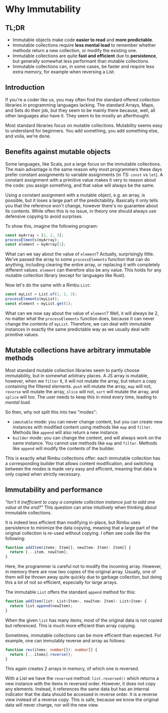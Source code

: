 # Why Immutability

## TL;DR

- Immutable objects make code **easier to read** and **more predictable**.
- Immutable collections require **less mental load** to remember whether methods return a new collection, or modify the existing one.
- Immutable collections are quite **fast and efficient** due to **persistence**, but generally somewhat less performant than mutable collections.
- Immutable collections can, in some cases, be faster and require less extra memory, for example when reversing a List.

## Introduction

If you're a coder like us, you may often find the standard offered collection libraries in programming languages lacking. The standard Arrays, Maps, and Sets do their job, but they seem to be mainly there because, well, all other languages also have it. They seem to be mostly an afterthought.

Most standard libraries focus on mutable collections. Mutability seems easy to understand for beginners. You add something, you add something else, and voila, we're done.

## Benefits against mutable objects

Some languages, like Scala, put a large focus on the immutable collections. The main advantage is the same reason why most programmers these days prefer constant assignments to variable assignments (in TS: `const` vs `let`). A constant assignment with a primitive value makes it very to reason about the code: you assign something, and that value will always be the same.

Using a constant assignment with a mutable object, e.g. an array, is possible, but it loses a large part of the predictability. Basically it only tells you that the reference won't change, however there's no guarantee about its contents. While often this is no issue, in theory one should always use defensive copying to avoid surprises.

To show this, imagine the following program:

```ts
const myArray = [1, 2, 3];
processElments(myArray);
const element = myArray[1];
```

What can we say about the value of `element`? Actually, surprisingly little. We've passed the array to some `processElements` function that can do anything, including clearing the entire array, or replacing it with completely different values. `element` can therefore also be any value. This holds for any mutable collection library (except for languages like Rust).

Now let's do the same with a Rimbu `List`:

```ts
const myList = List.of(1, 2, 3);
processElements(myList);
const element = myList.get(1);
```

What can we now say about the value of `element`? Well, it will always be 2, no matter what the `processElements` function does, because it can never change the contents of `myList`. Therefore, we can deal with immutable instances in exactly the same predictable way as we usually deal with primitive values.

## Mutable collections have arbitrary immutable methods

Most standard mutable collection libraries seem to partly choose immutability, but in somewhat arbitrary places. A JS array is mutable, however, when we `filter` it, it will not mutate the array, but return a copy containing the filtered elements. `push` will mutate the array, `map` will not, `reverse` will mutate the array, `slice` will not, `sort` will mutate the array, and `splice` will too. The user needs to keep this in mind every time, leading to _mental load_.

So then, why not split this into two "modes":

- `immutable` mode: you can never change content, but you can create new instances with modified content using methods like `map` and `filter`. Methods like `append` will also return a new instance.
- `builder` mode: you can change the content, and will always work on the same instance. You cannot use methods like `map` and `filter`. Methods like `append` will modify the contents of the builder.

This is exactly what Rimbu collections offer: each immutable collection has a corresponding builder that allows content modification, and switching between the modes is made very easy and efficient, meaning that data is only copied when strictly necessary.

## Immutability and performance

_"Isn't it inefficient to copy a complete collection instance just to add one value at the end?"_ This question can arise intuitively when thinking about immutable collections.

It is indeed less efficient than modifying in-place, but Rimbu uses persistence to minimize the data copying, meaning that a large part of the original collection is re-used without copying. I often see code like the following:

```ts
function addItem(items: Item[], newItem: Item): Item[] {
  return [...item, newItem];
}
```

Here, the programmer is careful not to modify the incoming array. However, in memory there are now two copies of the original array. Usually, one of them will be thrown away quite quickly due to garbage collection, but doing this a lot of not so efficient, especially for large arrays.

The immutable `List` offers the standard `append` method for this:

```ts
function addItem(list: List<Item>, newItem: Item): List<Item> {
  return list.append(newItem);
}
```

When the given `list` has many items, most of the original data is not copied but referenced. This is much more efficient than array copying.

Sometimes, immutable collections can be more efficient than expected. For example, one can immutably reverse and array as follows:

```ts
function rev(items: number[]): number[] {
  return [...items].reverse();
}
```

This again creates 2 arrays in memory, of which one is reversed.

With a List we have the `reversed` method: `list.reversed()` which returns a new instance with the items in reversed order. However, it does not copy any elements. Instead, it references the same data but has an internal indicator that the data should be accessed in reverse order. It is a reverse view instead of a reverse copy. This is safe, because we know the original data will never change, nor will the new view.

